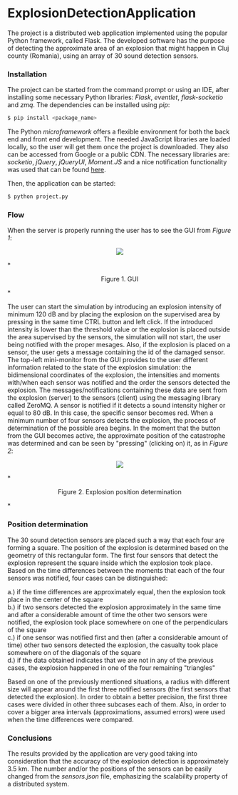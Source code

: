 # ExplosionDetectionApplication

The project is a distributed web application implemented using the popular Python framework, called Flask. The developed software has the purpose of detecting the approximate area of an explosion that might happen in Cluj county (Romania), using an array of 30 sound detection sensors. 

### Installation

The project can be started from the command prompt or using an IDE, after installing some necessary Python libraries: *Flask*, *eventlet*, *flask-socketio* and *zmq*. The dependencies can be installed using *pip*:

```sh
$ pip install <package_name>
```

The Python *microframework* offers a flexible environment for both the back end and front end development. The needed JavaScript libraries are loaded locally, so the user will get them once the project is downloaded. They also can be accessed from Google or a public CDN. The necessary libraries are: *socketio*, *jQuery*, *jQueryUI*, *Moment.JS* and a nice notification functionality was used that can be found [here](http://tympanus.net/codrops/2014/07/23/notification-styles-inspiration/).

Then, the application can be started:

```sh
$ python project.py
```

### Flow

When the server is properly running the user has to see the GUI from *Figure 1*:

<p align="center">
  <img src="https://github.com/ghele/ExplosionDetectionApplication/blob/master/captures/GUI.PNG" align="middle"></img>
</p>
*<p align="center">Figure 1. GUI</p>*

The user can start the simulation by introducing an explosion intensity of minimum 120 dB and by placing the explosion on the supervised area by pressing in the same time CTRL button and left click.
If the introduced intensity is lower than the threshold value or the explosion is placed outside the area supervised by the sensors, the simulation will not start, the user being notified with the proper mesages. Also, if the explosion is placed on a sensor, the user gets a message containing the id of the damaged sensor.
The top-left mini-monitor from the GUI provides to the user different information related to the state of the explosion simulation:
the bidimensional coordinates of the explosion, the intensities and moments with/when each sensor was notified and the order the sensors detected the explosion. The messages/notifications containing these data are sent from the explosion (server) to the sensors (client) using the messaging library called ZeroMQ.
A sensor is notified if it detects a sound intensity higher or equal to 80 dB. In this case, the specific sensor becomes red. When a minimum number of four sensors detects the explosion, the process of determination of the possible area begins. In the moment that the button from the GUI becomes active, the approximate position of the catastrophe was determined and can be seen by "pressing" (clicking on) it, as in *Figure 2*:

<p align="center">
  <img src="https://github.com/ghele/ExplosionDetectionApplication/blob/master/captures/explosion-detection.PNG"/>
</p>
*<p align="center">Figure 2. Explosion position determination</p>*

### Position determination

The 30 sound detection sensors are placed such a way that each four are forming a square. The position of the explosion is determined based on the geometry of this rectangular form. 
The first four sensors that detect the explosion represent the square inside which the explosion took place. Based on the time differences between the moments that each of the four sensors was notified, four cases can be distinguished:

a.) if the time differences are approximately equal, then the explosion took place in the center of the square <br/>
b.) if two sensors detected the explosion approximately in the same time and after a considerable amount of time the other two sensors were notified, the explosion took place somewhere on one of the perpendiculars of the square <br/>
c.) if one sensor was notified first and then (after a considerable amount of time) other two sensors detected the explosion, the casualty took place somewhere on of the diagonals of the square <br/>
d.) if the data obtained indicates that we are not in any of the previous cases, the explosion happened in one of the four remaining "triangles"

Based on one of the previously mentioned situations, a radius with different size will appear around the first three notified sensors (the first sensors that detected the explosion). In order to obtain a better precision, the first three cases were divided in other three subcases each of them. Also, in order to cover a bigger area intervals (approximations, assumed errors) were used when the time differences were compared. 

### Conclusions

The results provided by the application are very good taking into consideration that the accuracy of the explosion detection is approximately 3.5 km.
The number and/or the positions of the sensors can be easily changed from the *sensors.json* file, emphasizing the scalability property of a distributed system.


